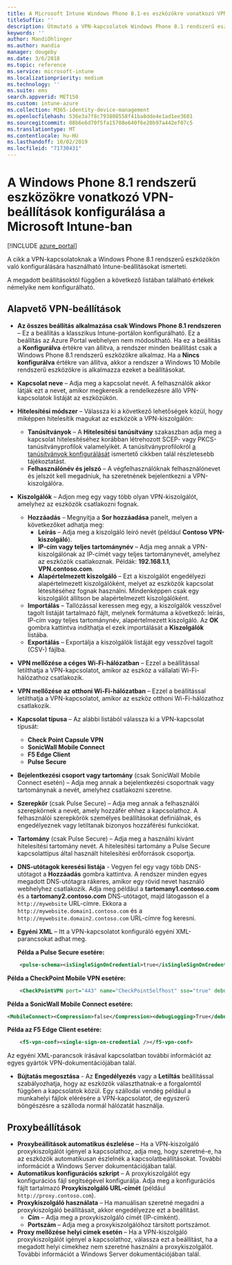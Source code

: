 ```yaml
---
title: A Microsoft Intune Windows Phone 8.1-es eszközökre vonatkozó VPN-beállításai
titleSuffix: ''
description: Útmutató a VPN-kapcsolatok Windows Phone 8.1 rendszerű eszközökön való konfigurálásához használható Intune-beállításokhoz.
keywords: ''
author: MandiOhlinger
ms.author: mandia
manager: dougeby
ms.date: 3/6/2018
ms.topic: reference
ms.service: microsoft-intune
ms.localizationpriority: medium
ms.technology: ''
ms.suite: ems
search.appverid: MET150
ms.custom: intune-azure
ms.collection: M365-identity-device-management
ms.openlocfilehash: 536e3a7f8c793808558f41ba8dde4e1ad1ee3601
ms.sourcegitcommit: 88b6e6d70f5fa15708e640f6e20b97a442ef07c5
ms.translationtype: MT
ms.contentlocale: hu-HU
ms.lasthandoff: 10/02/2019
ms.locfileid: "71730431"
---
```

# <a name="configure-vpn-settings-in-microsoft-intune-for-devices-running-windows-phone-81"></a>A Windows Phone 8.1 rendszerű eszközökre vonatkozó VPN-beállítások konfigurálása a Microsoft Intune-ban

[!INCLUDE [azure_portal](../includes/azure_portal.md)]

A cikk a VPN-kapcsolatoknak a Windows Phone 8.1 rendszerű eszközökön való konfigurálására használható Intune-beállításokat ismerteti.


A megadott beállításoktól függően a következő listában található értékek némelyike nem konfigurálható.

## <a name="base-vpn-settings"></a>Alapvető VPN-beállítások

- **Az összes beállítás alkalmazása csak Windows Phone 8.1 rendszeren** – Ez a beállítás a klasszikus Intune-portálon konfigurálható. Ez a beállítás az Azure Portal webhelyen nem módosítható. Ha ez a beállítás a **Konfigurálva** értékre van állítva, a rendszer minden beállítást csak a Windows Phone 8.1 rendszerű eszközökre alkalmaz. Ha a **Nincs konfigurálva** értékre van állítva, akkor a rendszer a Windows 10 Mobile rendszerű eszközökre is alkalmazza ezeket a beállításokat.
- **Kapcsolat neve** – Adja meg a kapcsolat nevét. A felhasználók akkor látják ezt a nevet, amikor megkeresik a rendelkezésre álló VPN-kapcsolatok listáját az eszközükön.
- **Hitelesítési módszer** – Válassza ki a következő lehetőségek közül, hogy miképpen hitelesítik magukat az eszközök a VPN-kiszolgálón:
  - **Tanúsítványok** – A **Hitelesítési tanúsítvány** szakaszban adja meg a kapcsolat hitelesítéséhez korábban létrehozott SCEP- vagy PKCS-tanúsítványprofilok valamelyikét. A tanúsítványprofilokról [a tanúsítványok konfigurálását](../protect/certificates-configure.md) ismertető cikkben talál részletesebb tájékoztatást.
  - **Felhasználónév és jelszó** – A végfelhasználóknak felhasználónevet és jelszót kell megadniuk, ha szeretnének bejelentkezni a VPN-kiszolgálóra.
- **Kiszolgálók** – Adjon meg egy vagy több olyan VPN-kiszolgálót, amelyhez az eszközök csatlakozni fognak.
  - **Hozzáadás** – Megnyitja a **Sor hozzáadása** panelt, melyen a következőket adhatja meg:
    - **Leírás** – Adja meg a kiszolgáló leíró nevét (például **Contoso VPN-kiszolgáló**).
    - **IP-cím vagy teljes tartománynév** – Adja meg annak a VPN-kiszolgálónak az IP-címét vagy teljes tartománynevét, amelyhez az eszközök csatlakoznak. Példák: **192.168.1.1**, **VPN.contoso.com**.
    - **Alapértelmezett kiszolgáló** – Ezt a kiszolgálót engedélyezi alapértelmezett kiszolgálóként, melyet az eszközök kapcsolat létesítéséhez fognak használni. Mindenképpen csak egy kiszolgálót állítson be alapértelmezett kiszolgálóként.
  - **Importálás** – Tallózással keressen meg egy, a kiszolgálók vesszővel tagolt listáját tartalmazó fájlt, melynek formátuma a következő: leírás, IP-cím vagy teljes tartománynév, alapértelmezett kiszolgáló. Az **OK** gombra kattintva indíthatja el ezek importálását a **Kiszolgálók** listába.
  - **Exportálás** – Exportálja a kiszolgálók listáját egy vesszővel tagolt (CSV-) fájlba.

- **VPN mellőzése a céges Wi-Fi-hálózatban** – Ezzel a beállítással letilthatja a VPN-kapcsolatot, amikor az eszköz a vállalati Wi-Fi-hálózathoz csatlakozik.
- **VPN mellőzése az otthoni Wi-Fi-hálózatban** – Ezzel a beállítással letilthatja a VPN-kapcsolatot, amikor az eszköz otthoni Wi-Fi-hálózathoz csatlakozik.

- **Kapcsolat típusa** – Az alábbi listából válassza ki a VPN-kapcsolat típusát:
  - **Check Point Capsule VPN**
  - **SonicWall Mobile Connect**
  - **F5 Edge Client**
  - **Pulse Secure**

- **Bejelentkezési csoport vagy tartomány** (csak SonicWall Mobile Connect esetén) – Adja meg annak a bejelentkezési csoportnak vagy tartománynak a nevét, amelyhez csatlakozni szeretne.
- **Szerepkör** (csak Pulse Secure) – Adja meg annak a felhasználói szerepkörnek a nevét, amely hozzáfér ehhez a kapcsolathoz. A felhasználói szerepkörök személyes beállításokat definiálnak, és engedélyeznek vagy letiltanak bizonyos hozzáférési funkciókat.
- **Tartomány** (csak Pulse Secure) – Adja meg a használni kívánt hitelesítési tartomány nevét. A hitelesítési tartomány a Pulse Secure kapcsolattípus által használt hitelesítési erőforrások csoportja.

- **DNS-utótagok keresési listája**  -  Vegyen fel egy vagy több DNS-utótagot a **Hozzáadás** gombra kattintva. A rendszer minden egyes megadott DNS-utótagra rákeres, amikor egy rövid nevet használó webhelyhez csatlakozik. Adja meg például a **tartomany1.contoso.com** és a **tartomany2.contoso.com** DNS-utótagot, majd látogasson el a `http://mywebsite` URL-címre. Ekkora a `http://mywebsite.domain1.contoso.com` és a `http://mywebsite.domain2.contoso.com` URL-címre fog keresni.

- **Egyéni XML** – Itt a VPN-kapcsolatot konfiguráló egyéni XML-parancsokat adhat meg.

    **Példa a Pulse Secure esetére:**

```xml
    <pulse-schema><isSingleSignOnCredential>true</isSingleSignOnCredential></pulse-schema>
```

**Példa a CheckPoint Mobile VPN esetére:**

```xml
    <CheckPointVPN port="443" name="CheckPointSelfhost" sso="true" debug="3" />
```

**Példa a SonicWall Mobile Connect esetére:**

```xml
<MobileConnect><Compression>false</Compression><debugLogging>True</debugLogging><packetCapture>False</packetCapture></MobileConnect>
```

**Példa az F5 Edge Client esetére:**

```xml
    <f5-vpn-conf><single-sign-on-credential /></f5-vpn-conf>
```

Az egyéni XML-parancsok írásával kapcsolatban további információt az egyes gyártók VPN-dokumentációjában talál.

- **Bújtatás megosztása** - Az **Engedélyezés** vagy a **Letiltás** beállítással szabályozhatja, hogy az eszközök választhatnak-e a forgalomtól függően a kapcsolatok közül. Egy szállodai vendég például a munkahelyi fájlok elérésére a VPN-kapcsolatot, de egyszerű böngészésre a szálloda normál hálózatát használja.




## <a name="proxy-settings"></a>Proxybeállítások

- **Proxybeállítások automatikus észlelése** – Ha a VPN-kiszolgáló proxykiszolgálót igényel a kapcsolathoz, adja meg, hogy szeretné-e, ha az eszközök automatikusan észlelnék a kapcsolatbeállításokat. További információt a Windows Server dokumentációjában talál.
- **Automatikus konfigurációs szkript** – A proxykiszolgálót egy konfigurációs fájl segítségével konfigurálja. Adja meg a konfigurációs fájlt tartalmazó **Proxykiszolgáló URL-címét** (például `http://proxy.contoso.com`).
- **Proxykiszolgáló használata** – Ha manuálisan szeretné megadni a proxykiszolgáló beállításait, akkor engedélyezze ezt a beállítást.
  - **Cím** – Adja meg a proxykiszolgáló címét (IP-címként).
  - **Portszám** – Adja meg a proxykiszolgálóhoz társított portszámot.
- **Proxy mellőzése helyi címek esetén** – Ha a VPN-kiszolgáló proxykiszolgálót igényel a kapcsolathoz, válassza ezt a beállítást, ha a megadott helyi címekhez nem szeretné használni a proxykiszolgálót. További információt a Windows Server dokumentációjában talál.
